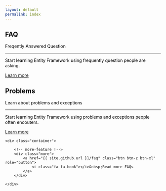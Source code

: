 ```yaml
---
layout: default
permalink: index
---
```


<!-- hero !-->
<div class="layout-angle">
	<div class="top-triangle wow slideInRight" data-wow-duration="1.5s"></div>
	<div class="layout-angle-inner">
        <div class="hero">
        	<div class="container">
        		<div class="row">
					<div class="col-md-6 col-lg-6">
						<div class="jumbotron">
							<h2 class="display-4">FAQ</h2>
							<p class="lead">Freqently Answered Question</p>
							<hr class="my-4">
							<p>Start learning Entity Framework using frequently question people are asking.</p>
							<p class="lead">
								<a class="btn btn-primary btn-z" href="faq" role="button">Learn more</a>
							</p>
						</div>
					</div>
					<div class="col-md-6 col-lg-6">
						<div class="jumbotron">
							<h2 class="display-4">Problems</h2>
							<p class="lead">Learn about problems and exceptions</p>
							<hr class="my-4">
							<p>Start learning Entity Framework using problems and exceptions people often encouters.</p>
							<p class="lead">
								<a class="btn btn-lg btn-z" href="problems" role="button">Learn more</a>
							</p>
						</div>
					</div>
				</div>
        	</div>	
        </div>
	</div>
	<div class="bottom-triangle-outer">
		<div class="bottom-triangle wow slideInLeft" data-wow-duration="1.5s"></div>
	</div>
</div>
<style>
.hero {
	background: transparent;
}
.hero .row {
	color: #000;
}

</style>






<!-- features !-->
<div class="features">

	<div class="container">
		
		<!-- more-feature !-->
		<div class="more">
			<a href="{{ site.github.url }}/faq" class="btn btn-z btn-xl" role="button">
				<i class="fa fa-book"></i>&nbsp;Read more FAQs
			</a>
		</div>
		
	</div>
</div>
